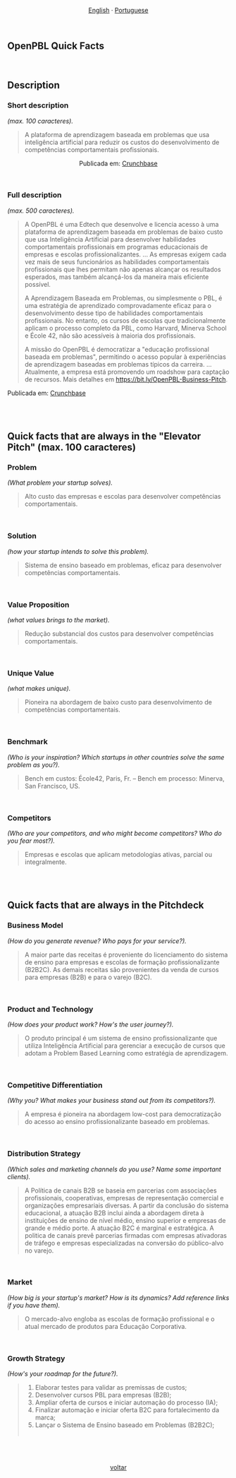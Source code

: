 
<p align="center">    
    <a href="#english">English</a>
    ·
    <a href="#portuguese">Portuguese</a>
</p>

<!--

<a name="english"></a>
<br>

## ABOUT OPEN-PBL

A 




<br>
<p align="center">    
    <a href="#english">English</a>
    ·
    <a href="#portuguese">Portuguese</a>
</p>

## <br>
<br><br><br><br><br><br><br><br><br><br><br><br><br><br><br><br><br><br><br><br><br><br><br><br><br>
<br><br><br><br><br><br><br><br><br><br><br><br><br><br><br><br><br><br><br><br><br><br><br><br><br>


<a name="spanish"></a> 
<br>

--> 

<a name="portuguese"></a> 
<br>

## OpenPBL Quick Facts

<br>

## Description

### Short description 
*(max. 100 caracteres).*<br>

>A plataforma de aprendizagem baseada em problemas que usa inteligência artificial para reduzir os custos do desenvolvimento de competências comportamentais profissionais.

<p align="center">
 Publicada em: <a href="https://www.crunchbase.com/organization/openpbl#section-overview" target="_blank">Crunchbase</a>
</p><br>


### Full description 
*(max. 500 caracteres).*<br>

>A OpenPBL é uma Edtech que desenvolve e licencia acesso à uma plataforma de aprendizagem baseada em problemas de baixo custo que usa Inteligência Artificial para desenvolver habilidades comportamentais profissionais em programas educacionais de empresas e escolas profissionalizantes.
>...
>As empresas exigem cada vez mais de seus funcionários as habilidades comportamentais profissionais que lhes permitam não apenas alcançar os resultados esperados, mas também alcançá-los da maneira mais eficiente possível.
>
>A Aprendizagem Baseada em Problemas, ou simplesmente o PBL, é uma estratégia de aprendizado comprovadamente eficaz para o desenvolvimento desse tipo de habilidades comportamentais profissionais. No entanto, os cursos de escolas que tradicionalmente aplicam o processo completo da PBL, como Harvard, Minerva School e École 42, não são acessíveis à maioria dos profissionais.
>
>A missão do OpenPBL é democratizar a "educação profissional baseada em problemas", permitindo o acesso popular à experiências de aprendizagem baseadas em problemas típicos da carreira.
>...
>Atualmente, a empresa está promovendo um roadshow para captação de recursos. Mais detalhes em https://bit.ly/OpenPBL-Business-Pitch.

<p align="left">
 Publicada em: <a href="https://www.crunchbase.com/organization/openpbl#section-overview" target="_blank">Crunchbase</a>
</p>

<br><br>


## Quick facts that are always in the "Elevator Pitch" (max. 100 caracteres)

### Problem
*(What problem your startup solves).*<br>

>Alto custo das empresas e escolas para desenvolver competências comportamentais.

<br>


### Solution 
*(how your startup intends to solve this problem).*<br>

>Sistema de ensino baseado em problemas, eficaz para desenvolver competências comportamentais. 

<br>


### Value Proposition 
*(what values brings to the market).*<br>

>Redução substancial dos custos para desenvolver competências comportamentais. 

<br>


### Unique Value
*(what makes unique).*<br>

>Pioneira na abordagem de baixo custo para desenvolvimento de competências comportamentais.

<br>


### Benchmark
*(Who is your inspiration? Which startups in other countries solve the same problem as you?).*<br>

>Bench em custos: École42, Paris, Fr. – Bench em processo: Minerva, San Francisco, US.

<br>


### Competitors
*(Who are your competitors, and who might become competitors? Who do you fear most?).*<br>

>Empresas e escolas que aplicam metodologias ativas, parcial ou integralmente.

<br><br>



## Quick facts that are always in the Pitchdeck

### Business Model 
*(How do you generate revenue? Who pays for your service?).*<br>

>A maior parte das receitas é proveniente do licenciamento do sistema de ensino para empresas e escolas de formação profissionalizante (B2B2C). As demais receitas são provenientes da venda de cursos para empresas (B2B) e para o varejo (B2C).

<br>


### Product and Technology  
*(How does your product work? How's the user journey?).*<br>

>O produto principal é um sistema de ensino profissionalizante que utiliza Inteligência Artificial para gerenciar a execução de cursos que adotam a Problem Based Learning como estratégia de aprendizagem.

<br>


### Competitive Differentiation
*(Why you? What makes your business stand out from its competitors?).*<br>

>A empresa é pioneira na abordagem low-cost para democratização do acesso ao ensino profissionalizante baseado em problemas.

<br>


### Distribution Strategy 
*(Which sales and marketing channels do you use? Name some important clients).*<br>

>A Política de canais B2B se baseia em parcerias com associações profissionais, cooperativas, empresas de representação comercial e organizações empresariais diversas. A partir da conclusão do sistema educacional, a atuação B2B inclui ainda a abordagem direta à instituições de ensino de nível médio, ensino superior e empresas de grande e médio porte.  A atuação B2C é marginal e estratégica. A politica de canais prevê parcerias firmadas com empresas ativadoras de tráfego e empresas especializadas na conversão do público-alvo no varejo.

<br>


### Market
*(How big is your startup's market? How is its dynamics? Add reference links if you have them).*<br>

>O mercado-alvo engloba as escolas de formação profissional e o atual mercado de produtos para Educação Corporativa.

<br>


### Growth Strategy
*(How's your roadmap for the future?).*<br>

>1. Elaborar testes para validar as premissas de custos;
>2. Desenvolver cursos PBL para empresas (B2B);
>3. Ampliar oferta de cursos e iniciar automação do processo (IA);
>4. Finalizar automação e iniciar oferta B2C para fortalecimento da marca; 
>5. Lançar o Sistema de Ensino baseado em Problemas (B2B2C);<br><br>

<br>

<br>
<p align="center">    
    <a href="#portuguese">voltar</a>
</p>

## <br>


